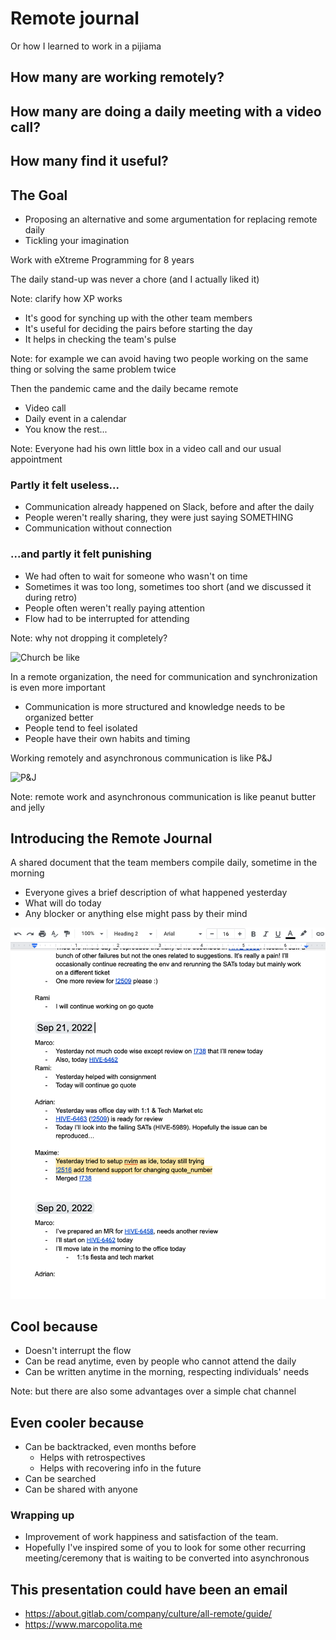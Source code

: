 # Remote journal
Or how I learned to work in a pijiama


## How many are working remotely?


## How many are doing a daily meeting with a video call?


## How many find it useful?



## The Goal
* Proposing an alternative and some argumentation for replacing remote daily
* Tickling your imagination



Work with eXtreme Programming for 8 years

The daily stand-up was never a chore (and I actually liked it)

Note: clarify how XP works




* It's good for synching up with the other team members
* It's useful for deciding the pairs before starting the day
* It helps in checking the team's pulse

Note: for example we can avoid having two people working on the same thing or solving the same problem twice



Then the pandemic came and the daily became remote
* Video call
* Daily event in a calendar
* You know the rest...

Note: Everyone had his own little box in a video call and our usual appointment



### Partly it felt useless...
* Communication already happened on Slack, before and after the daily
* People weren't really sharing, they were just saying SOMETHING
* Communication without connection



### ...and partly it felt punishing
* We had often to wait for someone who wasn't on time
* Sometimes it was too long, sometimes too short (and we discussed it during retro)
* People often weren't really paying attention
* Flow had to be interrupted for attending

Note: why not dropping it completely?



![Church be like](https://media.giphy.com/media/StjDZBiLbdRUQ/giphy.gif)



In a remote organization, the need for communication and synchronization is even more important
* Communication is more structured and knowledge needs to be organized better
* People tend to feel isolated
* People have their own habits and timing



Working remotely and asynchronous communication is like P&J

![P&J](https://media.giphy.com/media/dYIjSyltKlrdqDEbP7/giphy.gif)

Note: remote work and asynchronous communication is like peanut butter and jelly



## Introducing the Remote Journal



A shared document that the team members compile daily, sometime in the morning
* Everyone gives a brief description of what happened yesterday
* What will do today
* Any blocker or anything else might pass by their mind



![An example of remote journal](../remote_journal/journal.png)



## Cool because
* Doesn't interrupt the flow
* Can be read anytime, even by people who cannot attend the daily
* Can be written anytime in the morning, respecting individuals' needs

Note: but there are also some advantages over a simple chat channel



## Even cooler because
* Can be backtracked, even months before
    * Helps with retrospectives
    * Helps with recovering info in the future
* Can be searched
* Can be shared with anyone



### Wrapping up
* Improvement of work happiness and satisfaction of the team.
* Hopefully I've inspired some of you to look for some other recurring meeting/ceremony that is waiting to be converted into asynchronous



## This presentation could have been an email



- https://about.gitlab.com/company/culture/all-remote/guide/
- https://www.marcopolita.me